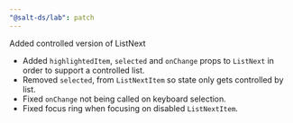 ```yaml
---
"@salt-ds/lab": patch
---
```


Added controlled version of ListNext

- Added `highlightedItem`, `selected` and `onChange` props to `ListNext` in order to support a controlled list.
- Removed `selected`, from `ListNextItem` so state only gets controlled by list.
- Fixed `onChange` not being called on keyboard selection.
- Fixed focus ring when focusing on disabled `ListNextItem`.
